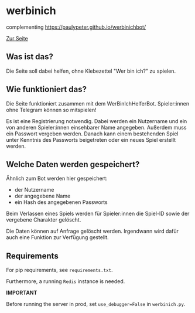 # werbinich

complementing https://paulypeter.github.io/werbinichbot/

[Zur Seite](https://werbinich.peter-pauly.eu)

## Was ist das?

Die Seite soll dabei helfen, ohne Klebezettel "Wer bin ich?" zu spielen.

## Wie funktioniert das?

Die Seite funktioniert zusammen mit dem WerBinIchHelferBot. Spieler:innen ohne Telegram können so mitspielen!

Es ist eine Registrierung notwendig.
Dabei werden ein Nutzername und ein von anderen Spieler:innen einsehbarer Name angegeben.
Außerdem muss ein Passwort vergeben werden.
Danach kann einem bestehenden Spiel unter Kenntnis des Passworts beigetreten oder ein neues Spiel erstellt werden.

## Welche Daten werden gespeichert?

Ähnlich zum Bot werden hier gespeichert:
- der Nutzername
- der angegebene Name
- ein Hash des angegebenen Passworts

Beim Verlassen eines Spiels werden für Spieler:innen die Spiel-ID sowie der vergebene Charakter gelöscht.

Die Daten können auf Anfrage gelöscht werden. Irgendwann wird dafür auch eine Funktion zur Verfügung gestellt.

## Requirements

For pip requirements, see `requirements.txt`.

Furthermore, a running `Redis` instance is needed.

__IMPORTANT__

Before running the server in prod, set `use_debugger=False` in `werbinich.py`.
